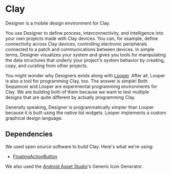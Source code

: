 # Clay

Designer is a mobile design environment for Clay.

You use Designer to define
process, interconnectivity, and intelligence into your own projects
made with Clay devices. You can, for example, define connectivity across
Clay devices, controlling electronic peripherals connected to a patch and
communications between devices. In simple terms, Designer visualizes your
system and gives you tools for manipulating the data structures that underly
your project's system behavior by creating, copy, and curating from other
projects.

You might wonder why Designers exists along with
[Looper](https://github.com/computercamp/Looper). After all, Looper is also
a tool for programming Clay, too. The answer is simple! Both Sequencer and
Looper are experimental programming environments for Clay. We are building
both of them because we want to test multiple designs that are quite
different by actually programming Clay.

Generally speaking, Designer is programmatically simpler than Looper because
it is built using the native list widgets. Looper implements a custom
graphical design language.

## Dependencies

We used open source software to build Clay. Here's what we're using:

*   [FloatingActionButton](https://github.com/Clans/FloatingActionButton/)

We also used the
[Android Asset Studio](http://romannurik.github.io/AndroidAssetStudio/index.html)'s
Generic Icon Generator.
